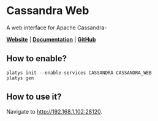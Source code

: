 # Cassandra Web

A web interface for Apache Cassandra-

**[Website](http://avalanche123.com/cassandra-web/)** | **[Documentation](http://avalanche123.com/cassandra-web)** | **[GitHub](https://github.com/avalanche123/cassandra-web)**

## How to enable?

```
platys init --enable-services CASSANDRA CASSANDRA_WEB
platys gen
```

## How to use it?

Navigate to <http://192.168.1.102:28120>.
